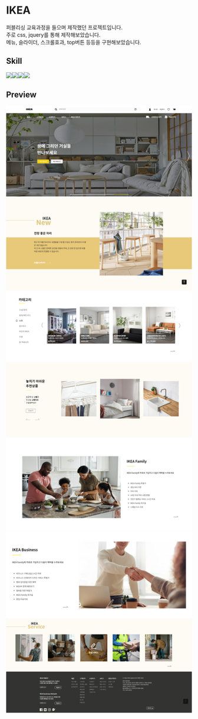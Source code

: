 # IKEA

퍼블리싱 교육과정을 들으며 제작했던 프로젝트입니다.<br>
주로 css, jquery를 통해 제작해보았습니다. <br>
메뉴, 슬라이더, 스크롤효과, top버튼 등등을 구현해보았습니다.

## Skill

<img src="https://img.shields.io/badge/html-E34F26?style=for-the-badge&logo=html5&logoColor=white"><img src="https://img.shields.io/badge/css-1572B6?style=for-the-badge&logo=css3&logoColor=white"><img src="https://img.shields.io/badge/javascript-F7DF1E?style=for-the-badge&logo=javascript&logoColor=white"><img src="https://img.shields.io/badge/jquery-0769AD?style=for-the-badge&logo=jquery&logoColor=white">

## Preview

<img src="./readme-img/ikea-img1.png"/>
<img src="./readme-img/ikea-img2.png"/>
<img src="./readme-img/ikea-img3.png"/>
<img src="./readme-img/ikea-img4.png"/>
<img src="./readme-img/ikea-img5.png"/>
<img src="./readme-img/ikea-img6.png"/>
<img src="./readme-img/ikea-img7.png"/>
